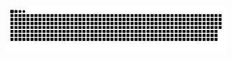 ![snake gif](https://github.com/davidlgomes/davidlgomes/blob/output/github-contribution-grid-snake.svg)
